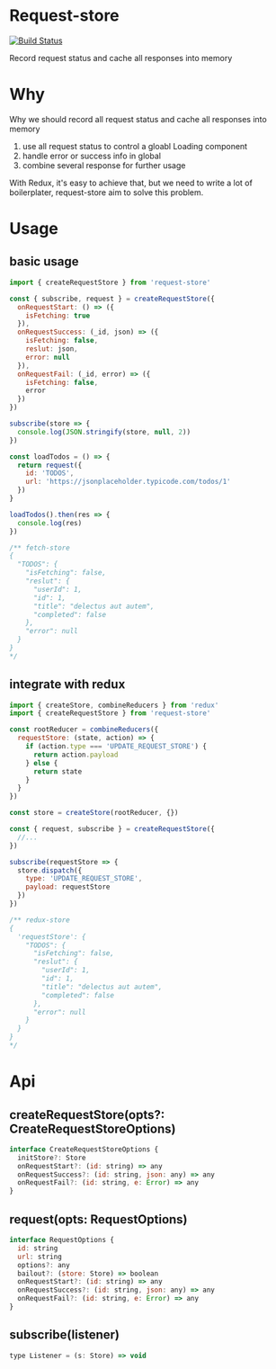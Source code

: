 # Request-store

[![Build Status](https://travis-ci.org/Hokkaidosunny/request-store.svg?branch=master)](https://travis-ci.org/Hokkaidosunny/request-store)

Record request status and cache all responses into memory

# Why

Why we should record all request status and cache all responses into memory

1. use all request status to control a gloabl Loading component
2. handle error or success info in global
3. combine several response for further usage

With Redux, it's easy to achieve that, but we need to write a lot of boilerplater,
request-store aim to solve this problem.

# Usage

## basic usage

```javascript
import { createRequestStore } from 'request-store'

const { subscribe, request } = createRequestStore({
  onRequestStart: () => ({
    isFetching: true
  }),
  onRequestSuccess: (_id, json) => ({
    isFetching: false,
    reslut: json,
    error: null
  }),
  onRequestFail: (_id, error) => ({
    isFetching: false,
    error
  })
})

subscribe(store => {
  console.log(JSON.stringify(store, null, 2))
})

const loadTodos = () => {
  return request({
    id: 'TODOS',
    url: 'https://jsonplaceholder.typicode.com/todos/1'
  })
}

loadTodos().then(res => {
  console.log(res)
})

/** fetch-store
{
  "TODOS": {
    "isFetching": false,
    "reslut": {
      "userId": 1,
      "id": 1,
      "title": "delectus aut autem",
      "completed": false
    },
    "error": null
  }
}
*/
```

## integrate with redux

```javascript
import { createStore, combineReducers } from 'redux'
import { createRequestStore } from 'request-store'

const rootReducer = combineReducers({
  requestStore: (state, action) => {
    if (action.type === 'UPDATE_REQUEST_STORE') {
      return action.payload
    } else {
      return state
    }
  }
})

const store = createStore(rootReducer, {})

const { request, subscribe } = createRequestStore({
  //...
})

subscribe(requestStore => {
  store.dispatch({
    type: 'UPDATE_REQUEST_STORE',
    payload: requestStore
  })
})

/** redux-store
{
  'requestStore': {
    "TODOS": {
      "isFetching": false,
      "reslut": {
        "userId": 1,
        "id": 1,
        "title": "delectus aut autem",
        "completed": false
      },
      "error": null
    }
  }
}
*/
```

# Api

## createRequestStore(opts?: CreateRequestStoreOptions)

```javascript
interface CreateRequestStoreOptions {
  initStore?: Store
  onRequestStart?: (id: string) => any
  onRequestSuccess?: (id: string, json: any) => any
  onRequestFail?: (id: string, e: Error) => any
}
```

## request(opts: RequestOptions)

```javascript
interface RequestOptions {
  id: string
  url: string
  options?: any
  bailout?: (store: Store) => boolean
  onRequestStart?: (id: string) => any
  onRequestSuccess?: (id: string, json: any) => any
  onRequestFail?: (id: string, e: Error) => any
}
```

## subscribe(listener)

```javascript
type Listener = (s: Store) => void
```
